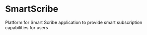 # SmartScribe
Platform for Smart Scribe application to provide smart subscription capabilities for users